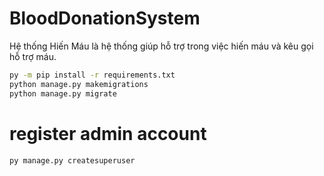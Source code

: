 # BloodDonationSystem

Hệ thống Hiến Máu là hệ thống giúp hỗ trợ trong việc hiến máu và kêu gọi hỗ trợ máu. 


```bash
py -m pip install -r requirements.txt
python manage.py makemigrations
python manage.py migrate 
```

# register admin account
```bash
py manage.py createsuperuser
```
